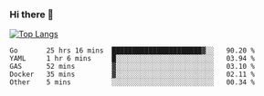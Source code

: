 ### Hi there 👋

<!--
**3Xpl0it3r/3Xpl0it3r** is a ✨ _special_ ✨ repository because its `README.md` (this file) appears on your GitHub profile.

Here are some ideas to get you started:

- 🔭 I’m currently working on ...
- 🌱 I’m currently learning ...
- 👯 I’m looking to collaborate on ...
- 🤔 I’m looking for help with ...
- 💬 Ask me about ...
- 📫 How to reach me: ...
- 😄 Pronouns: ...
- ⚡ Fun fact: ...
-->


[![Top Langs](https://github-readme-stats.vercel.app/api/top-langs/?username=3Xpl0it3r&layout=compact)](https://github.com/3Xpl0it3r/3Xpl0it3r)

<!--START_SECTION:waka-->
```text
Go       25 hrs 16 mins  ██████████████████████▓░░   90.20 % 
YAML     1 hr 6 mins     █░░░░░░░░░░░░░░░░░░░░░░░░   03.94 % 
GAS      52 mins         ▓░░░░░░░░░░░░░░░░░░░░░░░░   03.10 % 
Docker   35 mins         ▓░░░░░░░░░░░░░░░░░░░░░░░░   02.11 % 
Other    5 mins          ░░░░░░░░░░░░░░░░░░░░░░░░░   00.34 % 
```
<!--END_SECTION:waka-->
